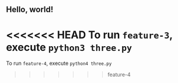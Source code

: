 ## Hello, world!

<<<<<<< HEAD
To run `feature-3`, execute `python3 three.py`
=======
To run `feature-4`, execute `python4 three.py`
>>>>>>> feature-4
